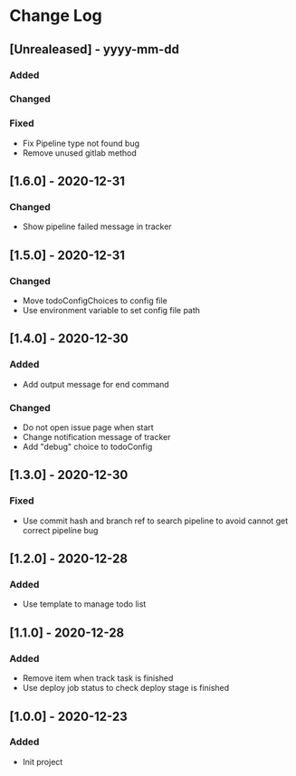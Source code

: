 # Change Log

## [Unrealeased] - yyyy-mm-dd

### Added
 
### Changed
 
### Fixed
- Fix Pipeline type not found bug
- Remove unused gitlab method

## [1.6.0] - 2020-12-31

### Changed
- Show pipeline failed message in tracker

## [1.5.0] - 2020-12-31

### Changed
- Move todoConfigChoices to config file
- Use environment variable to set config file path

## [1.4.0] - 2020-12-30

### Added
- Add output message for end command
 
### Changed
- Do not open issue page when start
- Change notification message of tracker
- Add "debug" choice to todoConfig

## [1.3.0] - 2020-12-30

### Fixed
- Use commit hash and branch ref to search pipeline to avoid cannot get correct pipeline bug

## [1.2.0] - 2020-12-28

### Added
- Use template to manage todo list

## [1.1.0] - 2020-12-28

### Added
- Remove item when track task is finished
- Use deploy job status to check deploy stage is finished

## [1.0.0] - 2020-12-23

### Added
- Init project

